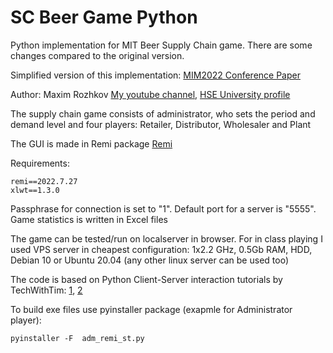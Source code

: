 # SC Beer Game Python
Python implementation for MIT Beer Supply Chain game. There are some changes compared to the original version.

Simplified version of this implementation: [MIM2022 Conference Paper](https://doi.org/10.1016/j.ifacol.2022.09.673) 

Author: Maxim Rozhkov [My youtube channel](https://www.youtube.com/channel/UCxcUanIa5FKZf0FhUDAA5Dg), [HSE University profile](https://www.hse.ru/en/org/persons/25922950)

The supply chain game consists of administrator, who sets the period and demand level and four players: Retailer, Distributor, Wholesaler and Plant

The GUI is made in Remi package [Remi](https://github.com/rawpython/remi)

Requirements:
```
remi==2022.7.27
xlwt==1.3.0
```
Passphrase for connection is set to "1". Default port for a server is "5555". Game statistics is written in Excel files

The game can be tested/run on localserver in browser. For in class playing I used VPS server in cheapest configuration: 1x2.2 GHz, 0.5Gb RAM, HDD, Debian 10 or Ubuntu 20.04 (any other linux server can be used too)

The code is based on Python Client-Server interaction tutorials by TechWithTim: [1](https://www.youtube.com/watch?v=-3B1v-K1oXE), [2](https://www.youtube.com/watch?v=3QiPPX-KeSc&t=2607s) 

To build exe files use pyinstaller package (exapmle for Administrator player):
```
pyinstaller -F  adm_remi_st.py
```
